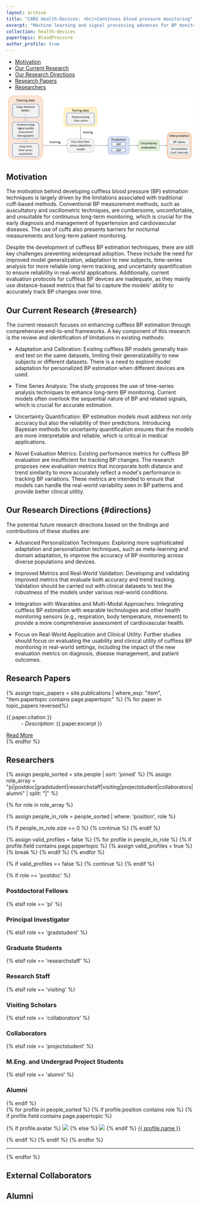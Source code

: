 ```yaml
---
layout: archive
title: "CARG Health-Devices: <br/>Continuos blood pressure monitoring"
excerpt: "Machine learning and signal processing advances for BP monitoring <br/><img src='/images/Oscillometric.png'>"
collection: health-devices
papertopic: BloodPressure
author_profile: true
---
```


- [Motivation](#motivation)
- [Our Current Research](#research)
- [Our Research Directions](#directions)
- [Research Papers](#publications)
- [Researchers](#researchers)

<img width="500" src='/images/ContinousBPProcessing.png'>

## Motivation
The motivation behind developing cuffless blood pressure (BP) estimation techniques is largely driven by the limitations associated with traditional cuff-based methods. Conventional BP measurement methods, such as auscultatory and oscillometric techniques, are cumbersome, uncomfortable, and unsuitable for continuous long-term monitoring, which is crucial for the early diagnosis and management of hypertension and cardiovascular diseases. The use of cuffs also presents barriers for nocturnal measurements and long-term patient monitoring.

Despite the development of cuffless BP estimation techniques, there are still key challenges preventing widespread adoption. These include the need for improved model generalization, adaptation to new subjects, time-series analysis for more reliable long-term tracking, and uncertainty quantification to ensure reliability in real-world applications. Additionally, current evaluation protocols for cuffless BP devices are inadequate, as they mainly use distance-based metrics that fail to capture the models' ability to accurately track BP changes over time.

## Our Current Research {#research}
The current research focuses on enhancing cuffless BP estimation through comprehensive end-to-end frameworks. A key component of this research is the review and identification of limitations in existing methods:

* Adaptation and Calibration: Existing cuffless BP models generally train and test on the same datasets, limiting their generalizability to new subjects or different datasets. There is a need to explore model adaptation for personalized BP estimation when different devices are used.

* Time Series Analysis: The study proposes the use of time-series analysis techniques to enhance long-term BP monitoring. Current models often overlook the sequential nature of BP and related signals, which is crucial for accurate estimation.

* Uncertainty Quantification: BP estimation models must address not only accuracy but also the reliability of their predictions. Introducing Bayesian methods for uncertainty quantification ensures that the models are more interpretable and reliable, which is critical in medical applications.

* Novel Evaluation Metrics: Existing performance metrics for cuffless BP evaluation are insufficient for tracking BP changes. The research proposes new evaluation metrics that incorporate both distance and trend similarity to more accurately reflect a model's performance in tracking BP variations. These metrics are intended to ensure that models can handle the real-world variability seen in BP patterns and provide better clinical utility.

## Our Research Directions {#directions}
The potential future research directions based on the findings and contributions of these studies are:

* Advanced Personalization Techniques: Exploring more sophisticated adaptation and personalization techniques, such as meta-learning and domain adaptation, to improve the accuracy of BP monitoring across diverse populations and devices.

* Improved Metrics and Real-World Validation: Developing and validating improved metrics that evaluate both accuracy and trend tracking. Validation should be carried out with clinical datasets to test the robustness of the models under various real-world conditions.

* Integration with Wearables and Multi-Modal Approaches: Integrating cuffless BP estimation with wearable technologies and other health monitoring sensors (e.g., respiration, body temperature, movement) to provide a more comprehensive assessment of cardiovascular health.

* Focus on Real-World Application and Clinical Utility: Further studies should focus on evaluating the usability and clinical utility of cuffless BP monitoring in real-world settings, including the impact of the new evaluation metrics on diagnosis, disease management, and patient outcomes.


<div class="content-container">
  <!-- Section: Papers -->
  <section id="publications">
    <h2>Research Papers</h2>
    <div class="paper-grid">
      {% assign topic_papers = site.publications | where_exp: "item", "item.papertopic contains page.papertopic" %}
      {% for paper in topic_papers reversed%}
        <div class="paper-card">
            <dl><dt>{{ paper.citation }}</dt>
            <dd>- <em>Description</em>: {{ paper.excerpt }}</dd> </dl>
            <a href="{{ paper.url }}" class="btn">Read More</a>
        </div>
      {% endfor %}
    </div>
  </section>

<section id="researchers">
  <h2>Researchers</h2>
  {% assign people_sorted = site.people | sort: 'joined' %}
  {% assign role_array = "pi|postdoc|gradstudent|researchstaff|visiting|projectstudent|collaborators|alumni" | split: "|" %}

  {% for role in role_array %}

  {% assign people_in_role = people_sorted | where: 'position', role %}

  <!-- Skip section if there's nobody -->
  {% if people_in_role.size == 0 %}
    {% continue %}
  {% endif %}

  <!-- Additional check to skip empty roles with no valid profiles -->
  {% assign valid_profiles = false %}
  {% for profile in people_in_role %}
  {% if profile.field contains page.papertopic %}
    {% assign valid_profiles = true %}
    {% break %}
  {% endif %}
  {% endfor %}

  {% if valid_profiles == false %}
  {% continue %}
  {% endif %}

  <div class="pos_header">
  {% if role == 'postdoc' %}
  <h3>Postdoctoral Fellows</h3>
   {% elsif role == 'pi' %}
  <h3>Principal Investigator</h3>
   {% elsif role == 'gradstudent' %}
  <h3>Graduate Students</h3>
   {% elsif role == 'researchstaff' %}
  <h3>Research Staff</h3>
   {% elsif role == 'visiting' %}
  <h3>Visiting Scholars</h3>
   {% elsif role == 'collaborators' %}
  <h3>Collaborators</h3>
  {% elsif role == 'projectstudent' %}
  <h3>M.Eng. and Undergrad Project Students</h3>
   {% elsif role == 'alumni' %}
  <h3>Alumni</h3>
  {% endif %}
  </div>


  <div class="content list people">
    {% for profile in people_sorted %}
      {% if profile.position contains role %}
       {% if profile.field contains page.papertopic %}
        <div class="list-item-people">
          <p class="list-post-title">
            {% if profile.avatar %}
              <a href="{{ site.baseurl }}{{ profile.url }}"><img class="profile-thumbnail" src="{{site.baseurl}}/images/people/{{profile.avatar}}" style="width: 70px;"></a>
            {% else %}
              <a href="{{ site.baseurl }}{{ profile.url }}"><img class="profile-thumbnail" src="http://evansheline.com/wp-content/uploads/2011/02/facebook-Storm-Trooper.jpg" style="width: 70px;"></a>
            {% endif %}
            <a class="name" href="{{ site.baseurl }}{{ profile.url }}">{{ profile.name }}</a>
          </p>
        </div>
        {% endif %}
      {% endif %}
    {% endfor %}
  </div>
  <hr>
  {% endfor %}
</section>

  <h2>External Collaborators</h2>
  <h2>Alumni</h2>
